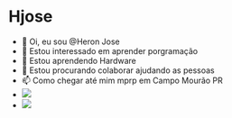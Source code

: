 # Hjose
- 👋 Oi, eu sou @Heron Jose  
- 👀 Estou interessado em aprender porgramação  
- 🌱 Estou aprendendo Hardware
- 💞️ Estou procurando colaborar ajudando as pessoas
- 📫  Como chegar até mim mprp em Campo Mourão PR
- ![](https://img.shields.io/badge/Scratch-4D97FF?style=for-the-badge&logo=Scratch&logoColor=white)
- ![](https://img.shields.io/badge/JavaScript-323330?style=for-the-badge&logo=javascript&logoColor=F7DF1E)

<!---
Heron16/Heron16 é um repositório ✨ especial ✨ porque seu `README.md` (este arquivo) aparece no seu perfil do GitHub.
Você pode clicar no link Visualizar para dar uma olhada nas suas alterações.
--->
